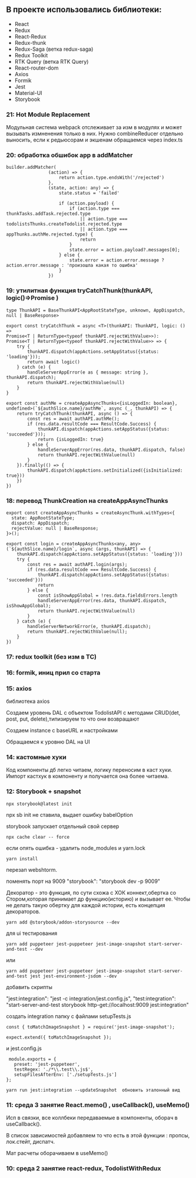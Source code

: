 ## В проекте использовались библиотеки:
   - React
   - Redux
   - React-Redux
   - Redux-thunk
   - Redux-Saga (ветка redux-saga)
   - Redux Toolkit
   - RTK Query (ветка RTK Query)
   - React-router-dom
   - Axios
   - Formik
   - Jest
   - Material-UI
   - Storybook

### 21: Hot Module Replacement 

Модульная система webpack отслеживает за изм в модулях и может вызывать измненения только в них.
Нужно combineReducer отдельно выносить, если к редьюсорам и экшенам обращаемся через index.ts


### 20: обработка обшибок app в addMatcher

```
builder.addMatcher(
                (action) => {
                    return action.type.endsWith('/rejected')
                },
                (state, action: any) => {
                    state.status = 'failed'

                    if (action.payload) {
                        if (action.type === thunkTasks.addTask.rejected.type
                            || action.type === todolistsThunks.createTodolist.rejected.type
                            || action.type === appThunks.authMe.rejected.type) {
                            return
                        }
                        state.error = action.payload?.messages[0];
                    } else {
                        state.error = action.error.message ? action.error.message : 'произошла какая то ошибка'
                    }
                })
```


### 19: утилитная функция tryCatchThunk(thunkAPI, logic()=>Promise )

```
type ThunkAPI = BaseThunkAPI<AppRootStateType, unknown, AppDispatch, null | BaseResponse>

export const tryCatchThunk = async <T>(thunkAPI: ThunkAPI, logic: () => 
Promise<T | ReturnType<typeof thunkAPI.rejectWithValue>>): 
Promise<T | ReturnType<typeof thunkAPI.rejectWithValue>> => {
    try {
        thunkAPI.dispatch(appActions.setAppStatus({status: 'loading'}));
        return await logic()
    } catch (e) {
        handleServerAppError(e as { message: string }, thunkAPI.dispatch);
        return thunkAPI.rejectWithValue(null)
    }
}

export const authMe = createAppAsyncThunks<{isLoggedIn: boolean}, undefined>(`${authSlice.name}/authMe`, async (_, thunkAPI) => {
    return tryCatchThunk(thunkAPI, async () => {
        const res = await authAPI.authMe();
        if (res.data.resultCode === ResultCode.Success) {
            thunkAPI.dispatch(appActions.setAppStatus({status: 'succeeded'}));
            return {isLoggedIn: true}
        } else {
            handleServerAppError(res.data, thunkAPI.dispatch, false)
            return thunkAPI.rejectWithValue(null)
        }
    }).finally(() => {
        thunkAPI.dispatch(appActions.setInitialized({isInitialized: true}))
    })
})
```

### 18: перевод ThunkCreation на createAppAsyncThunks


```
export const createAppAsyncThunks = createAsyncThunk.withTypes<{
  state: AppRootStateType;
  dispatch: AppDispatch;
  rejectValue: null | BaseResponse;
}>();

export const login = createAppAsyncThunks<any, any>(`${authSlice.name}/login`, async (args, thunkAPI) => {
    thunkAPI.dispatch(appActions.setAppStatus({status: 'loading'}))
    try {
        const res = await authAPI.login(args);
        if (res.data.resultCode === ResultCode.Success) {
            thunkAPI.dispatch(appActions.setAppStatus({status: 'succeeded'}))
            return
        } else {
            const isShowAppGlobal = !res.data.fieldsErrors.length
            handleServerAppError(res.data, thunkAPI.dispatch, isShowAppGlobal);
            return thunkAPI.rejectWithValue(null)
        }
    } catch (e) {
        handleServerNetworkError(e, thunkAPI.dispatch);
        return thunkAPI.rejectWithValue(null);
    }
})
```

### 17: redux toolkit (без изм в ТС)

### 16: formik, иниц прил со старта

### 15: axios

библиотека axios

Создаем уровень DAL c объектом TodolistAPI с методами CRUD(det, post, put, delete),типизируем то что они возвращают

Создаем instance c baseURL и настройками

Обращаемся к уровню DAL на UI

### 14: кастомные хуки

Код компоненты дб легко читаем, логику переносим в каст хуки. Импорт кастхук в компоненту и получается она более читаема.

### 12: Storybook + snapshot

```
npx storybook@latest init
```

npx sb init не ставила, выдает ошибку babelOption

storybook запускает отдельный свой сервер


```
npx cache clear -- force
```

если опять ошибка - удалить node_modules и yarn.lock

```
yarn install
```

перезап webshtorm.

поменять порт на 9009 "storybook": "storybook dev -p 9009"

Декоратор - это функция, по сути схожа с ХОК коннект,обертка со Стором,которая принимает др функцию(историю) и вызывает
ее.
Чтобы не делать такую обертку для каждой истории, есть концепция декораторов.

```
yarn add @storybook/addon-storysource --dev
```

для ui тестирования

```
yarn add puppeteer jest-puppeteer jest-image-snapshot start-server-and-test --dev
```

или

```
yarn add puppeteer jest-puppeteer jest-image-snapshot start-server-and-test jest jest-environment-jsdom --dev
```

добавить скрипты

"jest:integration": "jest -c integration/jest.config.js",
"test:integration": "start-server-and-test storybook http-get://localhost:9009 jest:integration"

создать integration папку с файлами setupTests.js

```
const { toMatchImageSnapshot } = require('jest-image-snapshot');

expect.extend({ toMatchImageSnapshot });
```

и jest.config.js

```
 module.exports = {
   preset: 'jest-puppeteer',
   testRegex: './*\\.test\\.js$',
   setupFilesAfterEnv: ['./setupTests.js']
};
```

```
yarn run jest:integration --updateSnapshot  обновить эталонный вид
```

### 11: среда 3 занятие React.memo() , useCallback(), useMemo()

Исп в связки, все коллбеки передаваемые в компоненты, оборач в useCallback().

В список зависимостей добавляем то что есть в этой функции : пропсы, лок.стейт, диспатч.

Мат расчеты оборачиваем в useMemo()

### 10: среда 2 занятие react-redux, TodolistWithRedux
